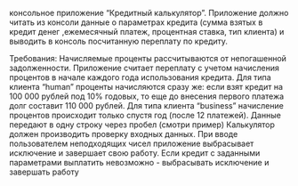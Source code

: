консольное приложение “Кредитный калькулятор”. Приложение должно читать из консоли данные о параметрах 
кредита (сумма взятых в кредит денег ,ежемесячный платеж, процентная ставка, тип клиента) и выводить в консоль
посчитанную переплату по кредиту.

Требования:
Начисляемые проценты рассчитываются от непогашенной задолженности.
Приложение считает переплату с учетом начисления процентов в начале каждого года использования кредита.
Для типа клиента “human” проценты начисляются сразу же: если взят кредит на 100 000 рублей под 10% годовых, 
то еще до внесения первого платежа долг составит 110 000 рублей. Для типа клиента “business” начисление процентов 
происходит только спустя год (после 12 платежей).
Данные передают в одну строку через пробел (смотри пример)
Калькулятор должен производить проверку входных данных. При вводе пользователем неподходящих чисел приложение 
выбрасывает исключение и завершает свою работу.
Если кредит с заданными параметрами выплатить невозможно - выбрасывать исключение и завершать работу
